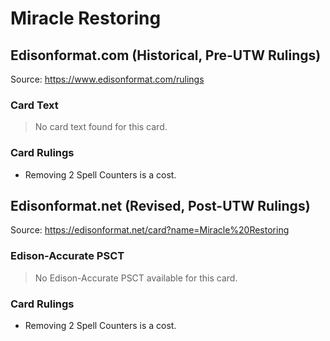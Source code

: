 # Miracle Restoring

## Edisonformat.com (Historical, Pre-UTW Rulings)

Source: https://www.edisonformat.com/rulings

### Card Text

> No card text found for this card.

### Card Rulings

*   Removing 2 Spell Counters is a cost.

## Edisonformat.net (Revised, Post-UTW Rulings)

Source: https://edisonformat.net/card?name=Miracle%20Restoring

### Edison-Accurate PSCT

> No Edison-Accurate PSCT available for this card.

### Card Rulings

*   Removing 2 Spell Counters is a cost.
            